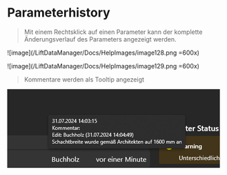 # Parameterhistory

>Mit einem Rechtsklick auf einen Parameter kann der komplette Änderungsverlauf des Parameters angezeigt werden.

![image](/LiftDataManager/Docs/HelpImages/image128.png =600x)  

![image](/LiftDataManager/Docs/HelpImages/image129.png =600x)  

>Kommentare werden als Tooltip angezeigt

![image](/LiftDataManager/Docs/HelpImages/image130.png)

[//]: # (Tags: Parameterhistory | Änderungsverlauf | Kommentare Tooltip | Parameterdetails)  
